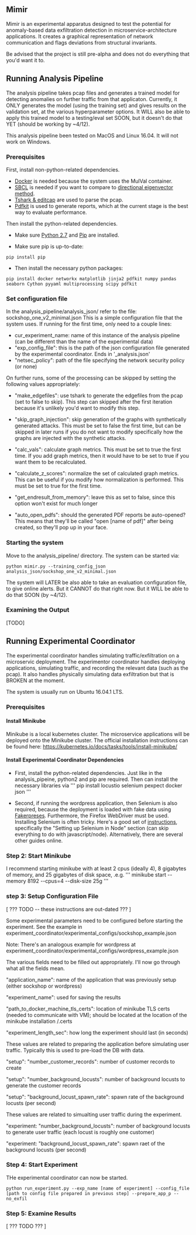 ## Mimir
Mimir is an experimental apparatus designed to test the potential for anomaly-based data exfiltration detection in microservice-architecture applications. It creates a graphical representation of network communication and flags deviations from structural invariants.

Be advised that the project is still pre-alpha and does not do everything that you'd want it to.


## Running Analysis Pipeline
The analysis pipeline takes pcap files and generates a trained model for detecting anomalies on further traffic from that applicaton. Currently, it ONLY generates the model (using the training set) and gives results on the validation set, at the various hyperparameter options. It WILL also be able to apply this trained model to a testing/eval set SOON, but it doesn't do that YET (should be working by ~4/12).

This analysis pipeline been tested on MacOS and Linux 16.04. It will not work on Windows.

### Prerequisites
First, install non-python-related dependencies. 
* [Docker](https://docs.docker.com/install/) is needed because the system uses the MulVal container. 
* [SBCL](http://www.sbcl.org/getting.html) is needed if you want to compare to [directional eigenvector method](http://ide-research.net/papers/2004_KDD_Ide_p140.pdf). 
* [Tshark \& editcap](https://www.wireshark.org/docs/wsug_html_chunked/ChapterBuildInstall.html) are used to parse the pcap. 
* [Pdfkit](https://github.com/pdfkit/pdfkit/wiki/Installing-WKHTMLTOPDF) is used to generate reports, which at the current stage is the best way to evaluate performance.

Then install the python-related dependencies.

* Make sure [Python 2.7](https://www.python.org/downloads/) and [Pip](https://pip.pypa.io/en/stable/installing/) are installed.

* Make sure pip is up-to-date:
```
pip install pip
```

* Then install the necessary python packages:
```
pip install docker networkx matplotlib jinja2 pdfkit numpy pandas seaborn Cython pyyaml multiprocessing scipy pdfkit
```

### Set configuration file
In the analysis_pipeline/analysis_json/ refer to the file: sockshop_one_v2_minimal.json 
This is a simple configuration file that the system uses. If running for the first time, only need to a couple lines:

* cur_experiment_name: name of this instance of the analysis pipeline (can be different than the name of the experimental data)
* "exp_config_file": this is the path of the json configuration file generated by the experimental coordinator. Ends in '_analysis.json'
* "netsec_policy": path of the file specifying the network security policy (or none)

On further runs, some of the processing can be skipped by setting the following values appropriately:

* "make_edgefiles": use tshark to generate the edgefiles from the pcap (set to false to skip). This step can skipped after the first iteration because it's unlikely you'd want to modify this step. 
* "skip_graph_injection": skip generation of the graphs with synthetically generated attacks. This must be set to false the first time, but can be skipped in later runs if you do not want to modify specifically how the graphs are injected with the synthetic attacks.
* "calc_vals": calculate graph metrics. This must be set to true the first time. If you add graph metrics, then it would have to be set to true if you want them to be recalculated.
* "calculate_z_scores": normalize the set of calculated graph metrics. This can be useful if you modify how normalization is performed. This must be set to true for the first time.
* "get_endresult_from_memory": leave this as set to false, since this option won't exist for much longer

* "auto_open_pdfs": should the generated PDF reports be auto-opened? This means that they'll be called "open \[name of pdf\]" after being created, so they'll pop up in your face.

### Starting the system
Move to the analysis_pipeline/ directory. The system can be started via:
```
python mimir.py --training_config_json analysis_json/sockshop_one_v2_minimal.json
```

The system will LATER be also able to take an evaluation configuration file, to give online alerts. But it CANNOT do that right now. But it WILL be able to do that SOON (by ~4/12).

### Examining the Output
\[TODO\]

## Running Experimental Coordinator
The experimental coordinator handles simulating traffic/exfiltration on a microservic deployment. The experimentor coordinator handles deploying applications, simulating traffic, and recording the relevant data (such as the pcap). It also handles physically simulating data exfiltration but that is BROKEN at the moment.

The system is usually run on Ubuntu 16.04.1 LTS.

### Prerequisites
#### Install Minikube
Minikube is a local kubernetes cluster. The microservice applications will be deployed onto the Minikube cluster. The official installation instructions can be found here: https://kubernetes.io/docs/tasks/tools/install-minikube/

#### Install Experimental Coordinator Dependencies

* First, install the python-related dependencies. Just like in the analysis_pipeine, python2 and pip are required. Then can install the necessary libraries via
'''
pip install locustio selenium pexpect docker json 
'''

* Second, if running the wordpress application, then Selenium is also required, because the deployment is loaded with fake data using [Fakerpreses](https://wordpress.org/plugins/fakerpress/). Furthermore, the Firefox WebDriver must be used. Installing Selenium is often tricky. Here's a good set of [instructions](https://developer.mozilla.org/en-US/docs/Learn/Tools_and_testing/Cross_browser_testing/Your_own_automation_environment), specifically the "Setting up Selenium in Node" section (can skip everything to do with javascript/node). Alternatively, there are several other guides online.

### Step 2: Start Minikube
I recommend starting minikube with at least 2 cpus (ideally 4), 8 gigabytes of memory, and 25 gigabytes of disk space, .e.g.
'''
minikube start --memory 8192 --cpus=4 --disk-size 25g </code></pre>
'''

### step 3: Setup Configuration File

\[ ??? TODO -- these instructions are out-dated ??? \]

Some experimental parameters need to be configured before starting the experiment. See the example in experiment_coordinator/experimental_configs/sockshop_example.json

Note: There's an analogous example for wordpress at experiment_coordinator/experimental_configs/wordpress_example.json

The various fields need to be filled out appropriately. I'll now go through what all the fields mean.

"application_name": name of the application that was previously setup (either sockshop or wordpress)

"experiment_name": used for saving the results

"path_to_docker_machine_tls_certs": location of minikube TLS certs (needed to communicate with VM); should be located at the location of the minikube installation /.certs

"experiment_length_sec": how long the experiment should last (in seconds)

These values are related to preparing the application before simulating user traffic. Typically this is used to pre-load the DB with data.

"setup": "number_customer_records": number of customer records to create

"setup": "number_background_locusts": number of background locusts to generate the customer records

"setup": "background_locust_spawn_rate": spawn rate of the background locusts (per second)

These values are related to simualting user traffic during the experiment.

"experiment: "number_background_locusts": number of background locusts to generate user traffic (each locust is roughly one customer)

"experiment: "background_locust_spawn_rate": spawn raet of the background locusts (per second)


### Step 4: Start Experiment

THe experimental coordinator can now be started.

```
python run_experiment.py --exp_name [name of experiment] --config_file [path to config file prepared in previous step] --prepare_app_p --no_exfil 
```

### Step 5: Examine Results

\[ ??? TODO ??? \]
